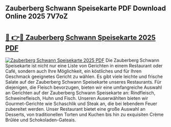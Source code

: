 ## Zauberberg Schwann Speisekarte PDF Download Online 2025 7V7oZ

# <h2><a href="http://gc6rja.nevu.top/?p=Zauberberg+Schwann+Speisekarte">🔗 👉🔴 Zauberberg Schwann Speisekarte 2025 PDF</a></h2>

[![Zauberberg Schwann Speisekarte 2025 PDF](https://i.imgur.com/dBaPXMq.png)](http://gc6rja.nevu.top/?p=Zauberberg+Schwann+Speisekarte)
Die Zauberberg Schwann Speisekarte ist nicht nur eine Liste von Gerichten in einem Restaurant oder Café, sondern auch Ihre Möglichkeit, ein köstliches und für Ihren Geschmack geeignetes Gericht zu wählen. Es gibt viele leichte und frische Salate auf der Zauberberg Schwann Speisekarte unseres Restaurants. Für diejenigen, die Fleisch bevorzugen, bieten wir eine umfangreiche Auswahl an Gerichten auf der Zauberberg Schwann Speisekarte an: Rindfleisch, Schweinefleisch, Huhn und Fisch. Unseren Auserwählten bieten wir Gourmet-Gerichte wie Schaschlik und Steak an, die bei lebendem Feuer zubereitet werden. Unser Restaurant bietet eine große Auswahl an Desserts, von traditionellen Torten und Kuchen bis hin zu exquisiten Crème Brûlée und Schokoladen-Gateais.
